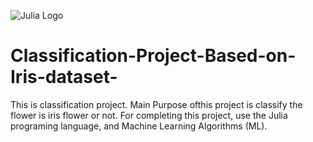 ![Julia Logo](https://julialang.org/assets/images/julia-logo.svg)




# Classification-Project-Based-on-Iris-dataset-
This is classification project. Main Purpose ofthis project is classify the flower is iris flower or not. For completing this project, use the Julia programing language, and Machine Learning Algorithms (ML).
